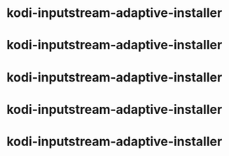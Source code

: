 # kodi-inputstream-adaptive-installer
# kodi-inputstream-adaptive-installer
# kodi-inputstream-adaptive-installer
# kodi-inputstream-adaptive-installer
# kodi-inputstream-adaptive-installer
